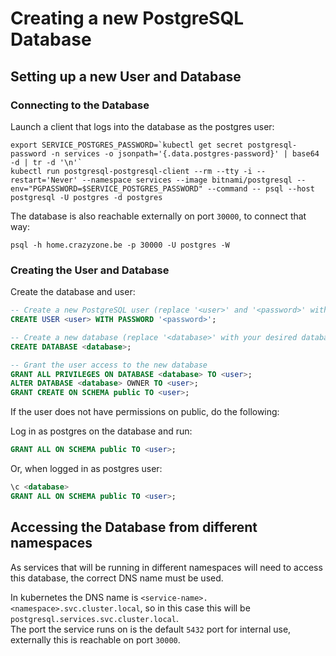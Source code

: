 # Creating a new PostgreSQL Database

## Setting up a new User and Database

### Connecting to the Database

Launch a client that logs into the database as the postgres user:

```console
export SERVICE_POSTGRES_PASSWORD=`kubectl get secret postgresql-password -n services -o jsonpath='{.data.postgres-password}' | base64 -d | tr -d '\n'`
kubectl run postgresql-postgresql-client --rm --tty -i --restart='Never' --namespace services --image bitnami/postgresql --env="PGPASSWORD=$SERVICE_POSTGRES_PASSWORD" --command -- psql --host postgresql -U postgres -d postgres
```

The database is also reachable externally on port `30000`, to connect that way:

```console
psql -h home.crazyzone.be -p 30000 -U postgres -W
```

### Creating the User and Database

Create the database and user:

```sql
-- Create a new PostgreSQL user (replace '<user>' and '<password>' with your desired username and password)
CREATE USER <user> WITH PASSWORD '<password>';

-- Create a new database (replace '<database>' with your desired database name)
CREATE DATABASE <database>;

-- Grant the user access to the new database
GRANT ALL PRIVILEGES ON DATABASE <database> TO <user>;
ALTER DATABASE <database> OWNER TO <user>;
GRANT CREATE ON SCHEMA public TO <user>;
```

If the user does not have permissions on public, do the following:

Log in as postgres on the database and run:

```sql
GRANT ALL ON SCHEMA public TO <user>;
```

Or, when logged in as postgres user:

```sql
\c <database>
GRANT ALL ON SCHEMA public TO <user>;
```

## Accessing the Database from different namespaces

As services that will be running in different namespaces will need to access this database, the correct DNS name must be used.  

In kubernetes the DNS name is `<service-name>.<namespace>.svc.cluster.local`, so in this case this will be `postgresql.services.svc.cluster.local`.  
The port the service runs on is the default `5432` port for internal use, externally this is reachable on port `30000`.
